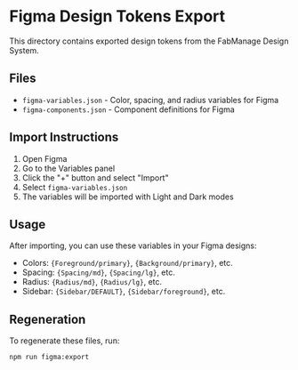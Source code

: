 # Figma Design Tokens Export

This directory contains exported design tokens from the FabManage Design System.

## Files

- `figma-variables.json` - Color, spacing, and radius variables for Figma
- `figma-components.json` - Component definitions for Figma

## Import Instructions

1. Open Figma
2. Go to the Variables panel
3. Click the "+" button and select "Import"
4. Select `figma-variables.json`
5. The variables will be imported with Light and Dark modes

## Usage

After importing, you can use these variables in your Figma designs:
- Colors: `{Foreground/primary}`, `{Background/primary}`, etc.
- Spacing: `{Spacing/md}`, `{Spacing/lg}`, etc.
- Radius: `{Radius/md}`, `{Radius/lg}`, etc.
- Sidebar: `{Sidebar/DEFAULT}`, `{Sidebar/foreground}`, etc.

## Regeneration

To regenerate these files, run:
```bash
npm run figma:export
```
